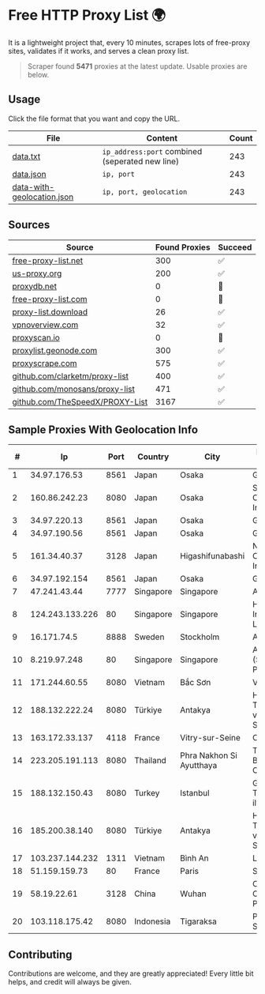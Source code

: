 
# Free HTTP Proxy List 🌍

It is a lightweight project that, every 10 minutes, scrapes lots of free-proxy sites, validates if it works, and serves a clean proxy list.


> Scraper found **5471** proxies at the latest update. Usable proxies are below.

## Usage

Click the file format that you want and copy the URL.


|File|Content|Count|
|----|-------|-----|
|[data.txt](https://raw.githubusercontent.com/themiralay/Proxy-List-World/master/data.txt)|`ip_address:port` combined (seperated new line)|243|
|[data.json](https://raw.githubusercontent.com/themiralay/Proxy-List-World/master/data.json)|`ip, port`|243|
|[data-with-geolocation.json](https://raw.githubusercontent.com/themiralay/Proxy-List-World/master/data-with-geolocation.json)|`ip, port, geolocation`|243|

## Sources

|Source|Found Proxies|Succeed|
|------|-------------|-------|
|[free-proxy-list.net](https://free-proxy-list.net)|300|✅|
|[us-proxy.org](https://www.us-proxy.org)|200|✅|
|[proxydb.net](http://proxydb.net)|0|🚫|
|[free-proxy-list.com](https://free-proxy-list.com/?page=&port=&type%5B%5D=http&type%5B%5D=https&up_time=0&search=Search)|0|🚫|
|[proxy-list.download](https://www.proxy-list.download/HTTP)|26|✅|
|[vpnoverview.com](https://vpnoverview.com/privacy/anonymous-browsing/free-proxy-servers)|32|✅|
|[proxyscan.io](https://www.proxyscan.io)|0|🚫|
|[proxylist.geonode.com](https://proxylist.geonode.com/api/proxy-list?limit=300&page=1&sort_by=lastChecked&sort_type=desc&protocols=http,https)|300|✅|
|[proxyscrape.com](https://api.proxyscrape.com/v2/?request=displayproxies&protocol=http&timeout=10000&country=all&ssl=all&anonymity=all)|575|✅|
|[github.com/clarketm/proxy-list](https://raw.githubusercontent.com/clarketm/proxy-list/master/proxy-list-raw.txt)|400|✅|
|[github.com/monosans/proxy-list](https://raw.githubusercontent.com/monosans/proxy-list/main/proxies/http.txt)|471|✅|
|[github.com/TheSpeedX/PROXY-List](https://raw.githubusercontent.com/TheSpeedX/PROXY-List/master/http.txt)|3167|✅|


## Sample Proxies With Geolocation Info

|#|Ip|Port|Country|City|Internet Service Provider|
|-|--|----|-------|----|-------------------------|
|1|34.97.176.53|8561|Japan|Osaka|Google LLC|
|2|160.86.242.23|8080|Japan|Osaka|Sony Network Communications Inc|
|3|34.97.220.13|8561|Japan|Osaka|Google LLC|
|4|34.97.190.56|8561|Japan|Osaka|Google LLC|
|5|161.34.40.37|3128|Japan|Higashifunabashi|NTT PC Communications, Inc.|
|6|34.97.192.154|8561|Japan|Osaka|Google LLC|
|7|47.241.43.44|7777|Singapore|Singapore|Alibaba Cloud LLC|
|8|124.243.133.226|80|Singapore|Singapore|Huawei International Pte. Ltd.|
|9|16.171.74.5|8888|Sweden|Stockholm|Amazon.com|
|10|8.219.97.248|80|Singapore|Singapore|Alibaba Cloud (Singapore) Private Limited|
|11|171.244.60.55|8080|Vietnam|Bắc Sơn|VIETEL|
|12|188.132.222.24|8080|Türkiye|Antakya|High Speed Telekomunikasyon ve Hab. Hiz. Ltd. Sti.|
|13|163.172.33.137|4118|France|Vitry-sur-Seine|Online S.A.S.|
|14|223.205.191.113|8080|Thailand|Phra Nakhon Si Ayutthaya|Triple T Broadband Public Company Limited|
|15|188.132.150.43|8080|Turkey|Istanbul|Guneydogu Telekom int.bil. ve ilt. hiz. tic. ltd. sti.|
|16|185.200.38.140|8080|Türkiye|Antakya|High Speed Telekomunikasyon ve Hab. Hiz. Ltd. Sti.|
|17|103.237.144.232|1311|Vietnam|Bình An|LVSOFT|
|18|51.159.159.73|80|France|Paris|SCALEWAY|
|19|58.19.22.61|3128|China|Wuhan|CNC Group CHINA169 Hubei Province Network|
|20|103.118.175.42|8080|Indonesia|Tigaraksa|PT Perwira Media Solusi|



## Contributing

Contributions are welcome, and they are greatly appreciated! Every
little bit helps, and credit will always be given.

